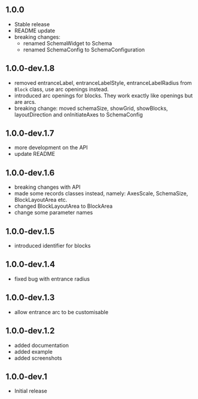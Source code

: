 ## 1.0.0

- Stable release
- README update
- breaking changes:
    - renamed SchemaWidget to Schema
    - renamed SchemaConfig to SchemaConfiguration

## 1.0.0-dev.1.8

- removed entranceLabel, entranceLabelStyle, entranceLabelRadius from `Block` class, use arc openings instead.
- introduced arc openings for blocks. They work exactly like openings
  but are arcs.
- breaking change: moved schemaSize, showGrid, showBlocks, layoutDirection and onInitiateAxes to SchemaConfig

## 1.0.0-dev.1.7

- more development on the API
- update README

## 1.0.0-dev.1.6

- breaking changes with API
- made some records classes instead, namely: AxesScale, SchemaSize, BlockLayoutArea etc.
- changed BlockLayoutArea to BlockArea
- change some parameter names

## 1.0.0-dev.1.5

- introduced identifier for blocks

## 1.0.0-dev.1.4

- fixed bug with entrance radius

## 1.0.0-dev.1.3

- allow entrance arc to be customisable

## 1.0.0-dev.1.2

- added documentation
- added example
- added screenshots

## 1.0.0-dev.1

- Initial release

